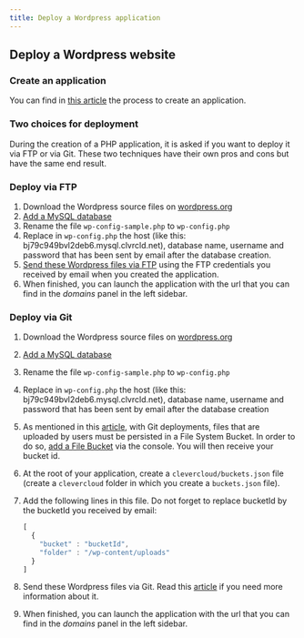 ```yaml
---
title: Deploy a Wordpress application
---
```


## Deploy a Wordpress website

### Create an application

You can find in [this article](/clever-cloud-overview/add-application/#create-an-application) the process to create an application.


### Two choices for deployment

During the creation of a PHP application, it is asked if you want to deploy it via FTP or via Git. These two techniques have their own pros and cons but have the same end result.

### Deploy via FTP

1. Download the Wordpress source files on [wordpress.org](http://wordpress.org)
2. [Add a MySQL database](/databases-and-services/add-service/)
3. Rename the file `wp-config-sample.php` to `wp-config.php`
4. Replace in `wp-config.php` the host (like this: bj79c949bvl2deb6.mysql.clvrcld.net), database name, username and password that has been sent by email after the database creation.
3. [Send these Wordpress files via FTP](/clever-cloud-overview/add-application/#ftp-deployment) using the FTP credentials you received by email when you created the application.
6. When finished, you can launch the application with the url that you can find in the *domains* panel in the left sidebar.


### Deploy via Git

1. Download the Wordpress source files on [wordpress.org](http://wordpress.org)
2. [Add a MySQL database](/databases-and-services/add-service/)
3. Rename the file `wp-config-sample.php` to `wp-config.php`
4. Replace in `wp-config.php` the host (like this: bj79c949bvl2deb6.mysql.clvrcld.net), database name, username and password that has been sent by email after the database creation
5. As mentioned in this [article](/databases-and-services/fs-buckets/), with Git deployments, files that are uploaded by users must be persisted in a File System Bucket. In order to do so, [add a File Bucket](/databases-and-services/add-service/) via the console. You will then receive your bucket id.
6. At the root of your application, create a `clevercloud/buckets.json` file (create a `clevercloud` folder in which you create a `buckets.json` file).
7. Add the following lines in this file. Do not forget to replace bucketId by the bucketId you received by email:

    ```javascript
    [
      {
        "bucket" : "bucketId",
        "folder" : "/wp-content/uploads"
      }
    ]
    ```

5. Send these Wordpress files via Git. Read this [article](/clever-cloud-overview/add-application/#git-deployment) if you need more information about it.
6. When finished, you can launch the application with the url that you can find in the *domains* panel in the left sidebar.